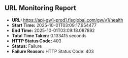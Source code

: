 ## URL Monitoring Report

- **URL:** https://api-gw1-prod1.fisglobal.com/gw/v1/health
- **Start Time:** 2025-10-01T03:09:17.954477
- **End Time:** 2025-10-01T03:09:18.087892
- **Total Time Taken:** 0.133415 seconds
- **HTTP Status Code:** 403
- **Status:** Failure
- **Failure Reason:** HTTP Status Code: 403
